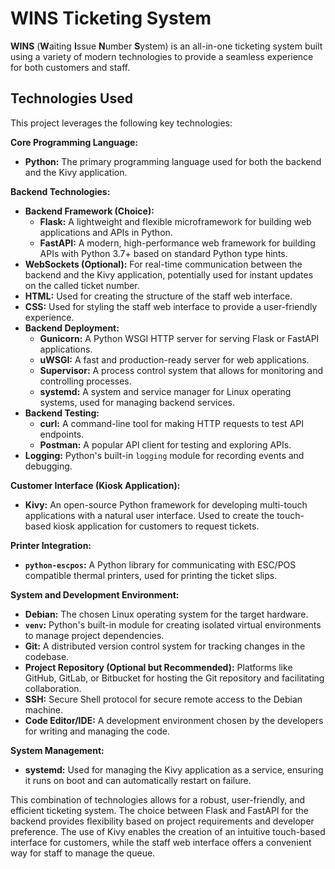# WINS Ticketing System

**WINS** (**W**aiting **I**ssue **N**umber **S**ystem) is an all-in-one ticketing system built using a variety of modern technologies to provide a seamless experience for both customers and staff.

## Technologies Used

This project leverages the following key technologies:

**Core Programming Language:**

* **Python:** The primary programming language used for both the backend and the Kivy application.

**Backend Technologies:**

* **Backend Framework (Choice):**
    * **Flask:** A lightweight and flexible microframework for building web applications and APIs in Python.
    * **FastAPI:** A modern, high-performance web framework for building APIs with Python 3.7+ based on standard Python type hints.
* **WebSockets (Optional):** For real-time communication between the backend and the Kivy application, potentially used for instant updates on the called ticket number.
* **HTML:** Used for creating the structure of the staff web interface.
* **CSS:** Used for styling the staff web interface to provide a user-friendly experience.
* **Backend Deployment:**
    * **Gunicorn:** A Python WSGI HTTP server for serving Flask or FastAPI applications.
    * **uWSGI:** A fast and production-ready server for web applications.
    * **Supervisor:** A process control system that allows for monitoring and controlling processes.
    * **systemd:** A system and service manager for Linux operating systems, used for managing backend services.
* **Backend Testing:**
    * **curl:** A command-line tool for making HTTP requests to test API endpoints.
    * **Postman:** A popular API client for testing and exploring APIs.
* **Logging:** Python's built-in `logging` module for recording events and debugging.

**Customer Interface (Kiosk Application):**

* **Kivy:** An open-source Python framework for developing multi-touch applications with a natural user interface. Used to create the touch-based kiosk application for customers to request tickets.

**Printer Integration:**

* **`python-escpos`:** A Python library for communicating with ESC/POS compatible thermal printers, used for printing the ticket slips.

**System and Development Environment:**

* **Debian:** The chosen Linux operating system for the target hardware.
* **`venv`:** Python's built-in module for creating isolated virtual environments to manage project dependencies.
* **Git:** A distributed version control system for tracking changes in the codebase.
* **Project Repository (Optional but Recommended):** Platforms like GitHub, GitLab, or Bitbucket for hosting the Git repository and facilitating collaboration.
* **SSH:** Secure Shell protocol for secure remote access to the Debian machine.
* **Code Editor/IDE:** A development environment chosen by the developers for writing and managing the code.

**System Management:**

* **systemd:** Used for managing the Kivy application as a service, ensuring it runs on boot and can automatically restart on failure.

This combination of technologies allows for a robust, user-friendly, and efficient ticketing system. The choice between Flask and FastAPI for the backend provides flexibility based on project requirements and developer preference. The use of Kivy enables the creation of an intuitive touch-based interface for customers, while the staff web interface offers a convenient way for staff to manage the queue.
